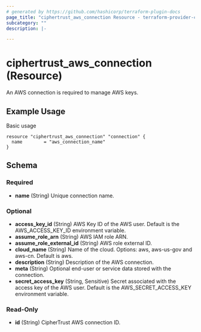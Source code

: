 ```yaml
---
# generated by https://github.com/hashicorp/terraform-plugin-docs
page_title: "ciphertrust_aws_connection Resource - terraform-provider-ciphertrust"
subcategory: ""
description: |-

---
```


# ciphertrust_aws_connection (Resource)

An AWS connection is required to manage AWS keys.

## Example Usage

Basic usage

```hcl
resource "ciphertrust_aws_connection" "connection" {
  name        = "aws_connection_name"
}
```

<!-- schema generated by tfplugindocs -->
## Schema

### Required

- **name** (String) Unique connection name.

### Optional

- **access_key_id** (String) AWS Key ID of the AWS user. Default is the AWS_ACCESS_KEY_ID environment variable.
- **assume_role_arn** (String) AWS IAM role ARN.
- **assume_role_external_id** (String) AWS role external ID.
- **cloud_name** (String) Name of the cloud. Options: aws, aws-us-gov and aws-cn. Default is aws.
- **description** (String) Description of the AWS connection.
- **meta** (String) Optional end-user or service data stored with the connection.
- **secret_access_key** (String, Sensitive) Secret associated with the access key of the AWS user. Default is the AWS_SECRET_ACCESS_KEY environment variable.

### Read-Only

- **id** (String) CipherTrust AWS connection ID.


